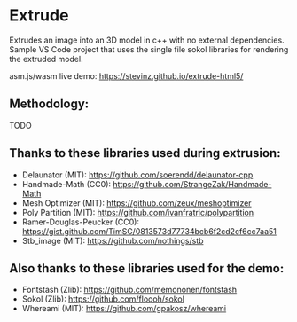 # Extrude

Extrudes an image into an 3D model in c++ with no external dependencies. Sample VS Code project that uses the single file sokol libraries for rendering the extruded model.

asm.js/wasm live demo: https://stevinz.github.io/extrude-html5/

## Methodology:

TODO

## Thanks to these libraries used during extrusion:

- Delaunator (MIT): https://github.com/soerendd/delaunator-cpp
- Handmade-Math (CC0): https://github.com/StrangeZak/Handmade-Math
- Mesh Optimizer (MIT): https://github.com/zeux/meshoptimizer 
- Poly Partition (MIT): https://github.com/ivanfratric/polypartition
- Ramer-Douglas-Peucker (CC0): https://gist.github.com/TimSC/0813573d77734bcb6f2cd2cf6cc7aa51
- Stb_image (MIT): https://github.com/nothings/stb

## Also thanks to these libraries used for the demo:

- Fontstash (Zlib): https://github.com/memononen/fontstash
- Sokol (Zlib): https://github.com/floooh/sokol
- Whereami (MIT): https://github.com/gpakosz/whereami